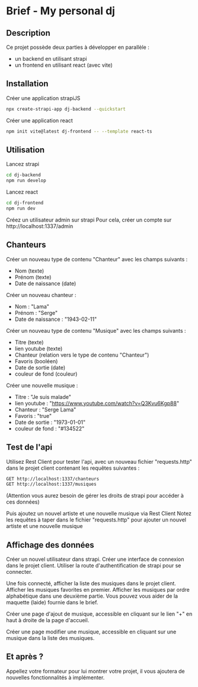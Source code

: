 # Brief - My personal dj

## Description

Ce projet possède deux parties à développer en parallèle :
- un backend en utilisant strapi
- un frontend en utilisant react (avec vite)

## Installation

Créer une application strapiJS
```bash
npx create-strapi-app dj-backend --quickstart
```

Créer une application react
```bash
npm init vite@latest dj-frontend -- --template react-ts
```

## Utilisation

Lancez strapi
```bash
cd dj-backend
npm run develop
```

Lancez react
```bash
cd dj-frontend
npm run dev
```

Créez un utilisateur admin sur strapi
Pour cela, créer un compte sur http://localhost:1337/admin

## Chanteurs

Créer un nouveau type de contenu "Chanteur" avec les champs suivants :
- Nom (texte)
- Prénom (texte)
- Date de naissance (date)

Créer un nouveau chanteur :
- Nom : "Lama"
- Prénom : "Serge"
- Date de naissance : "1943-02-11"

Créer un nouveau type de contenu "Musique" avec les champs suivants :
- Titre (texte)
- lien youtube (texte)
- Chanteur (relation vers le type de contenu "Chanteur")
- Favoris (booléen)
- Date de sortie (date)
- couleur de fond (couleur)

Créer une nouvelle musique :
- Titre : "Je suis malade"
- lien youtube : "https://www.youtube.com/watch?v=Q3Kvu6Kgp88"
- Chanteur : "Serge Lama"
- Favoris : "true"
- Date de sortie : "1973-01-01"
- couleur de fond : "#134522"

## Test de l'api

Utilisez Rest Client pour tester l'api, avec un nouveau fichier "requests.http" dans le projet client contenant les requêtes suivantes :

```bash
GET http://localhost:1337/chanteurs
GET http://localhost:1337/musiques
```

(Attention vous aurez besoin de gérer les droits de strapi pour accéder à ces données)

Puis ajoutez un nouvel artiste et une nouvelle musique via Rest Client
Notez les requêtes à taper dans le fichier "requests.http" pour ajouter un nouvel artiste et une nouvelle musique

## Affichage des données

Créer un nouvel utilisateur dans strapi.
Créer une interface de connexion dans le projet client.
Utiliser la route d'authentification de strapi pour se connecter.

Une fois connecté, afficher la liste des musiques dans le projet client.
Afficher les musiques favorites en premier.
Afficher les musiques par ordre alphabétique dans une deuxième partie.
Vous pouvez vous aider de la maquette (laide) fournie dans le brief.

Créer une page d'ajout de musique, accessible en cliquant sur le lien "+" en haut à droite de la page d'accueil.

Créer une page modifier une musique, accessible en cliquant sur une musique dans la liste des musiques.

## Et après ?

Appellez votre formateur pour lui montrer votre projet, il vous ajoutera de nouvelles fonctionnalités à implémenter.